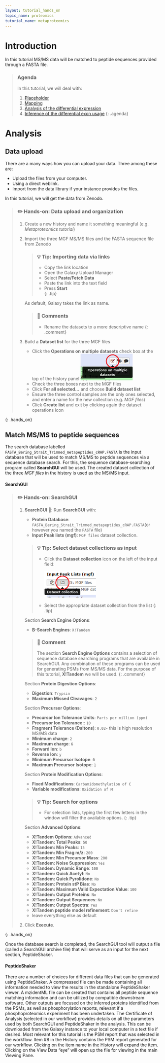 ```yaml
---
layout: tutorial_hands_on
topic_name: proteomics
tutorial_name: metaproteomics
---
```


# Introduction

In this tutorial MS/MS data will be matched to peptide sequences provided through a FASTA file.

> ### Agenda
>
> In this tutorial, we will deal with:
>
> 1. [Placeholder](#pretreatments)
> 2. [Mapping](#mapping)
> 3. [Analysis of the differential expression](#analysis-of-the-differential-expression)
> 4. [Inference of the differential exon usage](#inference-of-the-differential-exon-usage)
{: .agenda}

# Analysis

## Data upload

There are a many ways how you can upload your data. Three among these are:

*   Upload the files from your computer.
*   Using a direct weblink.
*   Import from the data library if your instance provides the files.

In this tutorial, we will get the data from Zenodo. 

> ### :pencil2: Hands-on: Data upload and organization
>
> 1. Create a new history and name it something meaningful (e.g. *Metaproteomics tutorial*)
> 2. Import the three MGF MS/MS files and the FASTA sequence file from Zenodo
>
>    > ### :bulb: Tip: Importing data via links
>    >
>    > * Copy the link location
>    > * Open the Galaxy Upload Manager
>    > * Select **Paste/Fetch Data**
>    > * Paste the link into the text field
>    > * Press **Start**    
>    {: .tip}
>
>    As default, Galaxy takes the link as name.
>
>    > ### :nut_and_bolt: Comments
>    > - Rename the datasets to a more descriptive name
>    {: .comment}
>
> 3. Build a **Dataset list** for the three MGF files
>    - Click the **Operations on multiple datasets** check box at the top of the history panel
>       ![](../../images/operations_icon.png)
>    - Check the three boxes next to the MGF files
>    - Click **For all selected...** and choose **Build dataset list**
>    - Ensure the three control samples are the only ones selected, and enter a name for the new collection (e.g. *MGF files*)
>    - Click **Create list** and exit by clicking again the dataset operations icon
>
{: .hands_on}

## Match MS/MS to peptide sequences

The search database labelled `FASTA_Bering_Strait_Trimmed_metapeptides_cRAP.FASTA` is the input database that
will be used to match MS/MS to peptide sequences via a sequence database search.
For this, the sequence database-searching program called **SearchGUI** will be used.
The created dataset collection of the three *MGF files* in the history is used as the MS/MS input.

#### SearchGUI

> ### :pencil2: Hands-on: SearchGUI
>
> 1. **SearchGUI** :wrench:: Run **SearchGUI** with:
>    - **Protein Database**: `FASTA_Bering_Strait_Trimmed_metapeptides_cRAP.FASTA`(or however you named the `FASTA` file)
>    - **Input Peak lists (mgf)**: `MGF files` dataset collection. 
>
>    > ### :bulb: Tip: Select dataset collections as input
>    >
>    > * Click the **Dataset collection** icon on the left of the input field:
>    >  
>    >      ![](../../images/dataset_button.png)
>    > * Select the appropriate dataset collection from the list
>    {: .tip}    
>    
>    Section **Search Engine Options**:
>
>    - **B-Search Engines**: `X!Tandem`
>
>    > ### :nut_and_bolt: Comment
>    >
>    > The section **Search Engine Options** contains a selection of sequence database searching
>    > programs that are available in SearchGUI. Any combination of these programs can be used for
>    > generating PSMs from MS/MS data. For the purpose of this tutorial, **X!Tandem** we will be used.
>    {: .comment}
>
>    Section **Protein Digestion Options**:
>
>    - **Digestion**: `Trypsin`
>    - **Maximum Missed Cleavages**: `2`
>
>    Section **Precursor Options**:
>
>    - **Precursor Ion Tolerance Units**: `Parts per million (ppm)`
>    - **Precursor Ion Tolerance:**: `10`
>    - **Fragment Tolerance (Daltons)**: `0.02`- this is high resolution MS/MS data
>    - **Minimum charge**: `2`
>    - **Maximum charge**: `6`
>    - **Forward Ion**: `b`
>    - **Reverse Ion**: `y`
>    - **Minimum Precursor Isotope**: `0`
>    - **Maximum Precursor Isotope**: `1`
>
>    Section **Protein Modification Options**:
>
>    - **Fixed Modifications**: `Carbamidomethylation of C`
>    - **Variable modifications**: `Oxidation of M`
>
>    > ### :bulb: Tip: Search for options
>    >
>    > * For selection lists, typing the first few letters in the window will filter the available options.
>    {: .tip}
>
>    Section **Advanced Options**:
>    - **X!Tandem Options**: `Advanced`
>    - **X!Tandem: Total Peaks**: `50`
>    - **X!Tandem: Min Peaks**: `15`
>    - **X!Tandem: Min Frag m/z**: `200`
>    - **X!Tandem: Min Precursor Mass**: `200`
>    - **X!Tandem: Noise Suppression**: `Yes`
>    - **X!Tandem: Dynamic Range**: `100`
>    - **X!Tandem: Quick Acetyl**: `No`
>    - **X!Tandem: Quick Pyrolidone**: `No`
>    - **X!Tandem: Protein stP Bias**: `No`
>    - **X!Tandem: Maximum Valid Expectation Value**: `100`
>    - **X!Tandem: Output Proteins**: `No`
>    - **X!Tandem: Output Sequences**: `No`
>    - **X!Tandem: Output Spectra**: `Yes`
>    - **X!Tandem peptide model refinement**: `Don't refine`
>    - leave everything else as default
>
> 2. Click **Execute**.
>
{: .hands_on}

Once the database search is completed, the SearchGUI tool will output a file (called a
SearchGUI archive file) that will serve as an input for the next section, PeptideShaker.

#### PeptideShaker

There are a number of choices for different data files that can be generated using
PeptideShaker. A compressed file can be made containing all information needed to view the
results in the standalone PeptideShaker viewer. A mzidentML file can be created that contains
all peptide sequence matching information and can be utilized by compatible downstream
software. Other outputs are focused on the inferred proteins identified from the PSMs, as well
as phosphorylation reports, relevant if a phosphoproteomics experiment has been undertaken.
The Certificate of Analysis (selected in our workflow) provides details on all the parameters
used by both SearchGUI and PeptideShaker in the analysis. This can be downloaded from the
Galaxy instance to your local computer in a text file if desired.
Most relevant for this tutorial is the PSM report that was selected in the workflow. Item #8 in
the History contains the PSM report generated for our workflow. Clicking on the item name in
the History will expand the item. Clicking on the View Data “eye” will open up the file for
viewing in the main Viewing Pane.